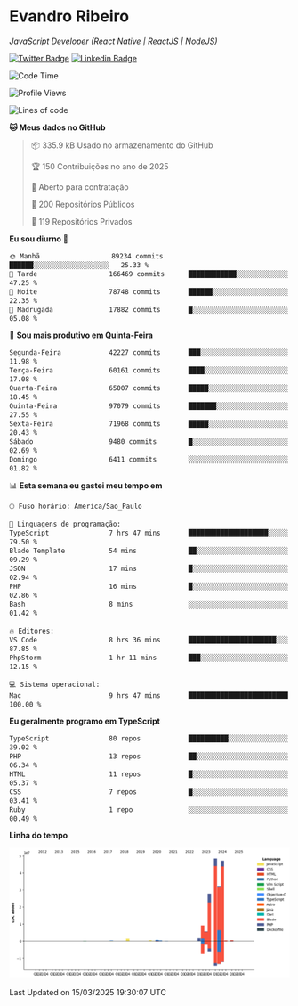 # Evandro **Ribeiro**

*JavaScript Developer (React Native | ReactJS | NodeJS)*

[![Twitter Badge](https://img.shields.io/badge/-@ribeiroevandro-201B2D?style=flat-square&labelColor=201B2D&logo=twitter&logoColor=white&link=https://twitter.com/ribeiroevandro)](https://twitter.com/ribeiroevandro) 
[![Linkedin Badge](https://img.shields.io/badge/-Evandro%20Ribeiro-201B2D?style=flat-square&logo=Linkedin&logoColor=white&link=https://www.linkedin.com/in/ribeiroevandro)](https://www.linkedin.com/in/ribeiroevandro) 


<!--START_SECTION:waka-->
![Code Time](http://img.shields.io/badge/Code%20Time-4%2C328%20hrs%204%20mins-blue)

![Profile Views](http://img.shields.io/badge/Visualizac%C3%B5es%20do%20perfil-3-blue)

![Lines of code](https://img.shields.io/badge/Desde%20o%20Hello%20World%20eu%20escrevi-175.7%20million%20linhas%20de%20c%C3%B3digo-blue)

**🐱 Meus dados no GitHub** 

> 📦 335.9 kB Usado no armazenamento do GitHub 
 > 
> 🏆 150 Contribuições no ano de 2025
 > 
> 💼 Aberto para contratação
 > 
> 📜 200 Repositórios Públicos 
 > 
> 🔑 119 Repositórios Privados 
 > 
**Eu sou diurno 🐤** 

```text
🌞 Manhã                  89234 commits       ██████░░░░░░░░░░░░░░░░░░░   25.33 % 
🌆 Tarde                  166469 commits      ████████████░░░░░░░░░░░░░   47.25 % 
🌃 Noite                  78748 commits       ██████░░░░░░░░░░░░░░░░░░░   22.35 % 
🌙 Madrugada              17882 commits       █░░░░░░░░░░░░░░░░░░░░░░░░   05.08 % 
```
📅 **Sou mais produtivo em Quinta-Feira** 

```text
Segunda-Feira            42227 commits       ███░░░░░░░░░░░░░░░░░░░░░░   11.98 % 
Terça-Feira              60161 commits       ████░░░░░░░░░░░░░░░░░░░░░   17.08 % 
Quarta-Feira             65007 commits       █████░░░░░░░░░░░░░░░░░░░░   18.45 % 
Quinta-Feira             97079 commits       ███████░░░░░░░░░░░░░░░░░░   27.55 % 
Sexta-Feira              71968 commits       █████░░░░░░░░░░░░░░░░░░░░   20.43 % 
Sábado                   9480 commits        █░░░░░░░░░░░░░░░░░░░░░░░░   02.69 % 
Domingo                  6411 commits        ░░░░░░░░░░░░░░░░░░░░░░░░░   01.82 % 
```


📊 **Esta semana eu gastei meu tempo em** 

```text
🕑︎ Fuso horário: America/Sao_Paulo

💬 Linguagens de programação: 
TypeScript               7 hrs 47 mins       ████████████████████░░░░░   79.50 % 
Blade Template           54 mins             ██░░░░░░░░░░░░░░░░░░░░░░░   09.29 % 
JSON                     17 mins             █░░░░░░░░░░░░░░░░░░░░░░░░   02.94 % 
PHP                      16 mins             █░░░░░░░░░░░░░░░░░░░░░░░░   02.86 % 
Bash                     8 mins              ░░░░░░░░░░░░░░░░░░░░░░░░░   01.42 % 

🔥 Editores: 
VS Code                  8 hrs 36 mins       ██████████████████████░░░   87.85 % 
PhpStorm                 1 hr 11 mins        ███░░░░░░░░░░░░░░░░░░░░░░   12.15 % 

💻 Sistema operacional: 
Mac                      9 hrs 47 mins       █████████████████████████   100.00 % 
```

**Eu geralmente programo em TypeScript** 

```text
TypeScript               80 repos            ██████████░░░░░░░░░░░░░░░   39.02 % 
PHP                      13 repos            ██░░░░░░░░░░░░░░░░░░░░░░░   06.34 % 
HTML                     11 repos            █░░░░░░░░░░░░░░░░░░░░░░░░   05.37 % 
CSS                      7 repos             █░░░░░░░░░░░░░░░░░░░░░░░░   03.41 % 
Ruby                     1 repo              ░░░░░░░░░░░░░░░░░░░░░░░░░   00.49 % 
```



**Linha do tempo**

![Lines of Code chart](https://raw.githubusercontent.com/ribeiroevandro/ribeiroevandro/main/assets/bar_graph.png)


 Last Updated on 15/03/2025 19:30:07 UTC
<!--END_SECTION:waka-->
